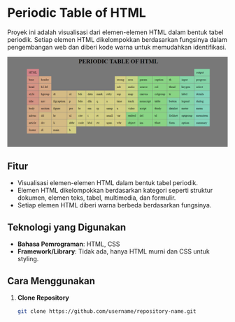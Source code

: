 # Periodic Table of HTML

Proyek ini adalah visualisasi dari elemen-elemen HTML dalam bentuk tabel periodik. Setiap elemen HTML dikelompokkan berdasarkan fungsinya dalam pengembangan web dan diberi kode warna untuk memudahkan identifikasi.

<img src="Screenshot_1.png">

## Fitur

- Visualisasi elemen-elemen HTML dalam bentuk tabel periodik.
- Elemen HTML dikelompokkan berdasarkan kategori seperti struktur dokumen, elemen teks, tabel, multimedia, dan formulir.
- Setiap elemen HTML diberi warna berbeda berdasarkan fungsinya.

## Teknologi yang Digunakan

- **Bahasa Pemrograman**: HTML, CSS
- **Framework/Library**: Tidak ada, hanya HTML murni dan CSS untuk styling.



## Cara Menggunakan

1. **Clone Repository**
   ```bash
   git clone https://github.com/username/repository-name.git
